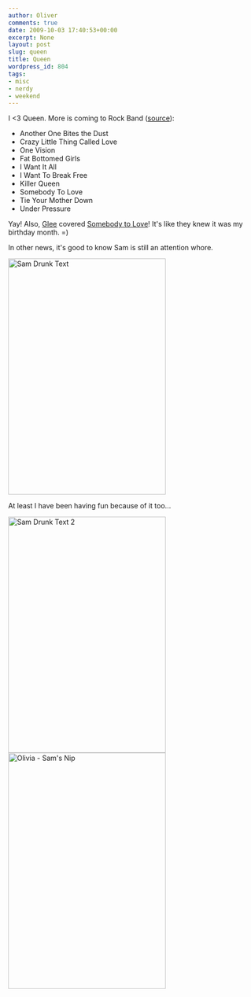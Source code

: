 ```yaml
---
author: Oliver
comments: true
date: 2009-10-03 17:40:53+00:00
excerpt: None
layout: post
slug: queen
title: Queen
wordpress_id: 804
tags:
- misc
- nerdy
- weekend
---
```


I <3 Queen.  More is coming to Rock Band (<a href="http://www.shacknews.com/onearticle.x/60719">source</a>):
<ul>
<li>Another One Bites the Dust</li>
<li>Crazy Little Thing Called Love</li>
<li>One Vision</li>
<li>Fat Bottomed Girls</li>
<li>I Want It All</li>
<li>I Want To Break Free</li>
<li>Killer Queen</li>
<li>Somebody To Love</li>
<li>Tie Your Mother Down</li>
<li>Under Pressure</li>
</ul>

Yay! Also, <a href="http://www.hulu.com/glee">Glee</a> covered <a href="https://www.youtube.com/watch?v=fcRoZ91pVwo">Somebody to Love</a>!  It's like they knew it was my birthday month. =)

In other news, it's good to know Sam is still an attention whore.

<img src="https://www.owiber.com/wp-content/uploads/2009/10/samdrunktext.jpg" alt="Sam Drunk Text" title="Sam Drunk Text" width="320" height="480" class="alignnone size-full wp-image-805" />

At least I have been having fun because of it too...

<img src="https://www.owiber.com/wp-content/uploads/2009/10/samdrunktext2.jpg" alt="Sam Drunk Text 2" title="Sam Drunk Text 2" width="320" height="480" class="alignnone size-full wp-image-808" />

<img src="https://www.owiber.com/wp-content/uploads/2009/10/oliviasamnip.jpg" alt="Olivia - Sam&#039;s Nip" title="Olivia - Sam&#039;s Nip" width="320" height="480" class="alignnone size-full wp-image-809" />